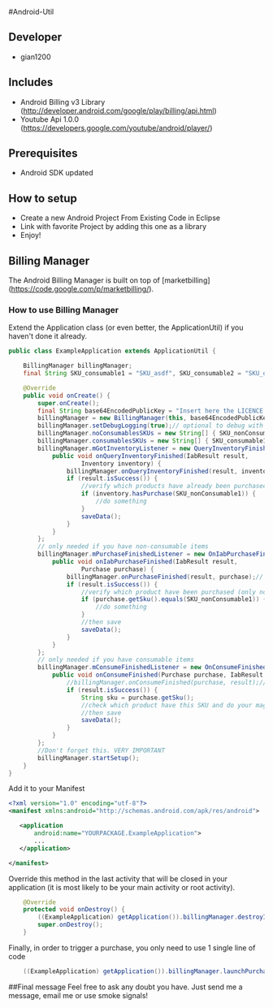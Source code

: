 #Android-Util

## Developer

 * gian1200

## Includes

 * Android Billing v3 Library (http://developer.android.com/google/play/billing/api.html)
 * Youtube Api 1.0.0 (https://developers.google.com/youtube/android/player/)

## Prerequisites

 * Android SDK updated

## How to setup

 * Create a new Android Project From Existing Code in Eclipse 
 * Link with favorite Project by adding this one as a library
 * Enjoy!

## Billing Manager

 The Android Billing Manager is built on top of [marketbilling] (https://code.google.com/p/marketbilling/).
 
### How to use Billing Manager

 Extend the Application class (or even better, the ApplicationUtil) if you haven't done it already. 

```java
public class ExampleApplication extends ApplicationUtil {

	BillingManager billingManager;
	final String SKU_consumable1 = "SKU_asdf", SKU_consumable2 = "SKU_qwerty", SKU_nonConsumable1 = "SKU_lalalala";

	@Override
	public void onCreate() {
		super.onCreate();
		final String base64EncodedPublicKey = "Insert here the LICENCE KEY for the application or generate it to improve security";
		billingManager = new BillingManager(this, base64EncodedPublicKey);
		billingManager.setDebugLogging(true);// optional to debug with LogCat
		billingManager.noConsumablesSKUs = new String[] { SKU_nonConsumable1 };
		billingManager.consumablesSKUs = new String[] { SKU_consumable1, SKU_consumable2 };
		billingManager.mGotInventoryListener = new QueryInventoryFinishedListener() {
			public void onQueryInventoryFinished(IabResult result,
					Inventory inventory) {
				billingManager.onQueryInventoryFinished(result, inventory); //very important to consume "consumable purchased products"
				if (result.isSuccess()) {
					//verify which products have already been purchased. (only non-Consumables)
					if (inventory.hasPurchase(SKU_nonConsumable1)) {
						//do something
					}
					saveData();
				}
			}
		};
		// only needed if you have non-consumable items
		billingManager.mPurchaseFinishedListener = new OnIabPurchaseFinishedListener() {
			public void onIabPurchaseFinished(IabResult result,
					Purchase purchase) {
				billingManager.onPurchaseFinished(result, purchase);// Very important to consume "consumable purchased products"
				if (result.isSuccess()) {
					//verify which product have been purchased (only non-Consumables).
					if (purchase.getSku().equals(SKU_nonConsumable1)) {
						//do something
					}
					//then save
					saveData();
				}
			}
		};
		// only needed if you have consumable items
		billingManager.mConsumeFinishedListener = new OnConsumeFinishedListener() {
			public void onConsumeFinished(Purchase purchase, IabResult result) {
				//billingManager.onConsumeFinished(purchase, result);// You don't need this like the other 2 above
				if (result.isSuccess()) {
					String sku = purchase.getSku();
					//check which product have this SKU and do your magic
					//then save
					saveData();
				}
			}
		};
		//Don't forget this. VERY IMPORTANT
		billingManager.startSetup();
	}
}
```

 Add it to your Manifest
 
 ```xml
 <?xml version="1.0" encoding="utf-8"?>
<manifest xmlns:android="http://schemas.android.com/apk/res/android">

	<application
		android:name="YOURPACKAGE.ExampleApplication">
		...
	</application>

</manifest>
```

 Override this method in the last activity that will be closed in your application (it is most likely to be your main activity or root activity).
 
```java
	@Override
	protected void onDestroy() {
		((ExampleApplication) getApplication()).billingManager.destroyIabHelper();
		super.onDestroy();
	}
```
 
 Finally, in order to trigger a purchase, you only need to use 1 single line of code

```java
	((ExampleApplication) getApplication()).billingManager.launchPurchaseFlow(this, "SKU of the product");
```

##Final message
Feel free to ask any doubt you have. Just send me a message, email me or use smoke signals!